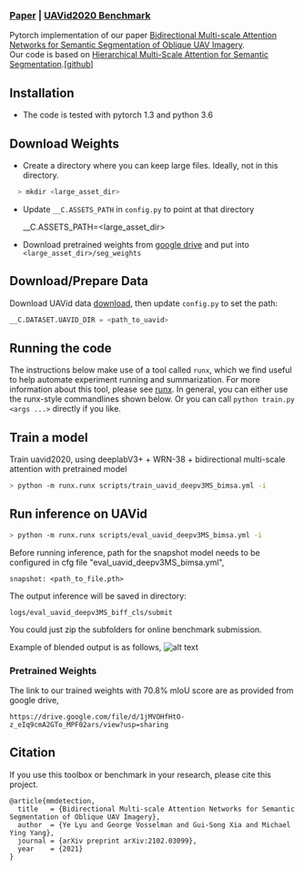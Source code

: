 ### [Paper](https://arxiv.org/abs/2102.03099) | [UAVid2020 Benchmark](https://competitions.codalab.org/competitions/25224) <br>

Pytorch implementation of our paper [Bidirectional Multi-scale Attention Networks for Semantic Segmentation of Oblique UAV Imagery](https://arxiv.org/abs/2102.03099).<br>
Our code is based on [Hierarchical Multi-Scale Attention for Semantic Segmentation](https://arxiv.org/abs/2005.10821).[[github]](https://github.com/NVIDIA/semantic-segmentation)<br>

## Installation 

* The code is tested with pytorch 1.3 and python 3.6

## Download Weights

* Create a directory where you can keep large files. Ideally, not in this directory.
```bash
  > mkdir <large_asset_dir>
```

* Update `__C.ASSETS_PATH` in `config.py` to point at that directory

  __C.ASSETS_PATH=<large_asset_dir>

* Download pretrained weights from [google drive](https://drive.google.com/open?id=1fs-uLzXvmsISbS635eRZCc5uzQdBIZ_U) and put into `<large_asset_dir>/seg_weights`

## Download/Prepare Data
Download UAVid data [download](https://uavid.nl/#download), then update `config.py` to set the path:
```python
__C.DATASET.UAVID_DIR = <path_to_uavid>
```

## Running the code

The instructions below make use of a tool called `runx`, which we find useful to help automate experiment running and summarization. For more information about this tool, please see [runx](https://github.com/NVIDIA/runx).
In general, you can either use the runx-style commandlines shown below. Or you can call `python train.py <args ...>` directly if you like.


## Train a model

Train uavid2020, using deeplabV3+ + WRN-38 + bidirectional multi-scale attention with pretrained model
```bash
> python -m runx.runx scripts/train_uavid_deepv3MS_bimsa.yml -i
```

## Run inference on UAVid

```bash
> python -m runx.runx scripts/eval_uavid_deepv3MS_bimsa.yml -i
```

Before running inference, path for the snapshot model needs to be configured in cfg file "eval_uavid_deepv3MS_bimsa.yml",

    snapshot: <path_to_file.pth>

The output inference will be saved in directory:

    logs/eval_uavid_deepv3MS_biff_cls/submit

You could just zip the subfolders for online benchmark submission.

Example of blended output is as follows,
![alt text](imgs/blendseq22000900.png "example inference")

### Pretrained Weights
The link to our trained weights with 70.8% mIoU score are as provided from google drive,

    https://drive.google.com/file/d/1jMVOHfHtO-z_eIq9cmA2GTo_MPF02ars/view?usp=sharing

## Citation

If you use this toolbox or benchmark in your research, please cite this project.

```
@article{mmdetection,
  title   = {Bidirectional Multi-scale Attention Networks for Semantic Segmentation of Oblique UAV Imagery},
  author  = {Ye Lyu and George Vosselman and Gui-Song Xia and Michael Ying Yang},
  journal = {arXiv preprint arXiv:2102.03099},
  year    = {2021}
}
```






